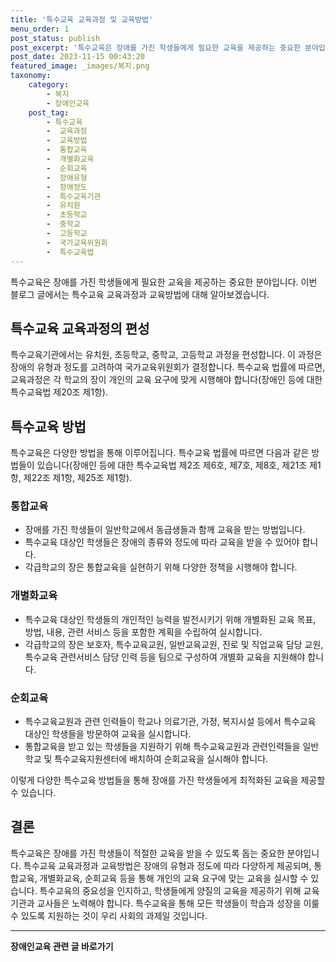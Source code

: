 ```yaml
---
title: '특수교육 교육과정 및 교육방법'
menu_order: 1
post_status: publish
post_excerpt: '특수교육은 장애를 가진 학생들에게 필요한 교육을 제공하는 중요한 분야입니다. 이번 블로그 글에서는 특수교육 교육과정과 교육방법에 대해 알아보겠습니다.'
post_date: 2023-11-15 00:43:20
featured_image: _images/복지.png
taxonomy:
    category:
        - 복지
        - 장애인교육
    post_tag:
        - 특수교육
        -  교육과정
        -  교육방법
        -  통합교육
        -  개별화교육
        -  순회교육
        -  장애유형
        -  장애정도
        -  특수교육기관
        -  유치원
        -  초등학교
        -  중학교
        -  고등학교
        -  국가교육위원회
        -  특수교육법
---
```



특수교육은 장애를 가진 학생들에게 필요한 교육을 제공하는 중요한 분야입니다. 이번 블로그 글에서는 특수교육 교육과정과 교육방법에 대해 알아보겠습니다.

## 특수교육 교육과정의 편성

특수교육기관에서는 유치원, 초등학교, 중학교, 고등학교 과정을 편성합니다. 이 과정은 장애의 유형과 정도를 고려하여 국가교육위원회가 결정합니다. 특수교육 법률에 따르면, 교육과정은 각 학교의 장이 개인의 교육 요구에 맞게 시행해야 합니다(장애인 등에 대한 특수교육법 제20조 제1항).

## 특수교육 방법

특수교육은 다양한 방법을 통해 이루어집니다. 특수교육 법률에 따르면 다음과 같은 방법들이 있습니다(장애인 등에 대한 특수교육법 제2조 제6호, 제7호, 제8호, 제21조 제1항, 제22조 제1항, 제25조 제1항).

### 통합교육

- 장애를 가진 학생들이 일반학교에서 동급생들과 함께 교육을 받는 방법입니다.
- 특수교육 대상인 학생들은 장애의 종류와 정도에 따라 교육을 받을 수 있어야 합니다.
- 각급학교의 장은 통합교육을 실현하기 위해 다양한 정책을 시행해야 합니다.

### 개별화교육

- 특수교육 대상인 학생들의 개인적인 능력을 발전시키기 위해 개별화된 교육 목표, 방법, 내용, 관련 서비스 등을 포함한 계획을 수립하여 실시합니다.
- 각급학교의 장은 보호자, 특수교육교원, 일반교육교원, 진로 및 직업교육 담당 교원, 특수교육 관련서비스 담당 인력 등을 팀으로 구성하여 개별화 교육을 지원해야 합니다.

### 순회교육

- 특수교육교원과 관련 인력들이 학교나 의료기관, 가정, 복지시설 등에서 특수교육 대상인 학생들을 방문하여 교육을 실시합니다.
- 통합교육을 받고 있는 학생들을 지원하기 위해 특수교육교원과 관련인력들을 일반학교 및 특수교육지원센터에 배치하여 순회교육을 실시해야 합니다.

이렇게 다양한 특수교육 방법들을 통해 장애를 가진 학생들에게 최적화된 교육을 제공할 수 있습니다.

## 결론

특수교육은 장애를 가진 학생들이 적절한 교육을 받을 수 있도록 돕는 중요한 분야입니다. 특수교육 교육과정과 교육방법은 장애의 유형과 정도에 따라 다양하게 제공되며, 통합교육, 개별화교육, 순회교육 등을 통해 개인의 교육 요구에 맞는 교육을 실시할 수 있습니다. 특수교육의 중요성을 인지하고, 학생들에게 양질의 교육을 제공하기 위해 교육기관과 교사들은 노력해야 합니다. 특수교육을 통해 모든 학생들이 학습과 성장을 이룰 수 있도록 지원하는 것이 우리 사회의 과제일 것입니다.
<!-- wp:separator -->
<hr class="wp-block-separator has-alpha-channel-opacity"/>
<!-- /wp:separator -->

<!-- wp:group {"backgroundColor":"base","layout":{"type":"constrained"}} -->
<div class="wp-block-group has-base-background-color has-background"><!-- wp:paragraph {"align":"center","fontSize":"medium"} -->
<p class="has-text-align-center has-large-font-size"><strong>장애인교육 관련 글 바로가기</strong></p>
<!-- /wp:paragraph -->


<!-- wp:latest-posts
{"categories":[{"id":23150,"count":19,"description":"","link":"https://uknowlaw.com/category/%ec%9e%a5%ec%95%a0%ec%9d%b8%ea%b5%90%ec%9c%a1/","name":"장애인교육","slug":"장애인교육","taxonomy":"category","parent":0,"meta":[],"_links":{"self":[{"href":"https://uknowlaw.com/wp-json/wp/v2/categories/23150"}],"collection":[{"href":"https://uknowlaw.com/wp-json/wp/v2/categories"}],"about":[{"href":"https://uknowlaw.com/wp-json/wp/v2/taxonomies/category"}],"wp:post_type":[{"href":"https://uknowlaw.com/wp-json/wp/v2/posts?categories=23150"}],"curies":[{"name":"wp","href":"https://api.w.org/{rel}","templated":true}]}}],"postsToShow":100,"excerptLength":28,"postLayout":"grid","columns":2,"featuredImageAlign":"left","featuredImageSizeSlug":"large","fontSize":"small"} /--></div>
<!-- /wp:group -->